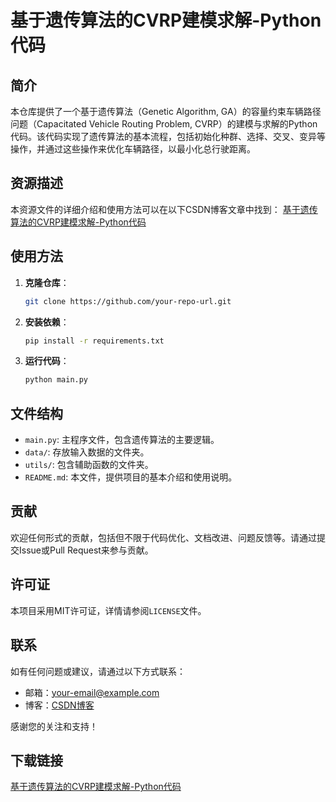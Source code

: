 # 基于遗传算法的CVRP建模求解-Python代码

## 简介
本仓库提供了一个基于遗传算法（Genetic Algorithm, GA）的容量约束车辆路径问题（Capacitated Vehicle Routing Problem, CVRP）的建模与求解的Python代码。该代码实现了遗传算法的基本流程，包括初始化种群、选择、交叉、变异等操作，并通过这些操作来优化车辆路径，以最小化总行驶距离。

## 资源描述
本资源文件的详细介绍和使用方法可以在以下CSDN博客文章中找到：
[基于遗传算法的CVRP建模求解-Python代码](https://blog.csdn.net/qq_43276566/article/details/129402447)

## 使用方法
1. **克隆仓库**：
   ```bash
   git clone https://github.com/your-repo-url.git
   ```

2. **安装依赖**：
   ```bash
   pip install -r requirements.txt
   ```

3. **运行代码**：
   ```bash
   python main.py
   ```

## 文件结构
- `main.py`: 主程序文件，包含遗传算法的主要逻辑。
- `data/`: 存放输入数据的文件夹。
- `utils/`: 包含辅助函数的文件夹。
- `README.md`: 本文件，提供项目的基本介绍和使用说明。

## 贡献
欢迎任何形式的贡献，包括但不限于代码优化、文档改进、问题反馈等。请通过提交Issue或Pull Request来参与贡献。

## 许可证
本项目采用MIT许可证，详情请参阅`LICENSE`文件。

## 联系
如有任何问题或建议，请通过以下方式联系：
- 邮箱：your-email@example.com
- 博客：[CSDN博客](https://blog.csdn.net/qq_43276566)

感谢您的关注和支持！

## 下载链接

[基于遗传算法的CVRP建模求解-Python代码](https://pan.quark.cn/s/31820b1dfbab)